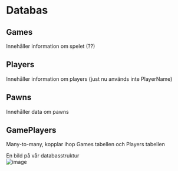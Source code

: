 # Databas


## Games
Innehåller information om spelet (??)

## Players
Innehåller information om players (just nu används inte PlayerName)

## Pawns
Innehåller data om pawns

## GamePlayers
Many-to-many, kopplar ihop Games tabellen och Players tabellen

  
En bild på vår databasstruktur  
![image](https://user-images.githubusercontent.com/70013388/119506416-2df4c400-bd6e-11eb-98d5-b41f959da6c1.png)

